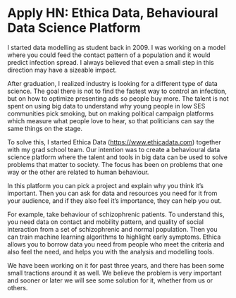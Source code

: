 # Apply HN: Ethica Data, Behavioural Data Science Platform

I started data modelling as student back in 2009. I was working on a model where you could feed the contact pattern of a population and it would predict infection spread. I always believed that even a small step in this direction may have a sizeable impact.<p>After graduation, I realized industry is looking for a different type of data science. The goal there is not to find the fastest way to control an infection, but on how to optimize presenting ads so people buy more. The talent is not spent on using big data to understand why young people in low SES communities pick smoking, but on making political campaign platforms which measure what people love to hear, so that politicians can say the same things on the stage.<p>To solve this, I started Ethica Data (<a href="https:&#x2F;&#x2F;www.ethicadata.com" rel="nofollow">https:&#x2F;&#x2F;www.ethicadata.com</a>) together with my grad school team. Our intention was to create a behavioural data science platform where the talent and tools in big data can be used to solve problems that matter to society. The focus has been on problems that one way or the other are related to human behaviour.<p>In this platform you can pick a project and explain why you think it’s important. Then you can ask for data and resources you need for it from your audience, and if they also feel it’s importance, they can help you out.<p>For example, take behaviour of schizophrenic patients. To understand this, you need data on contact and mobility pattern, and quality of social interaction from a set of schizophrenic and normal population. Then you can train machine learning algorithms to highlight early symptoms. Ethica allows you to borrow data you need from people who meet the criteria and also feel the need, and helps you with the analysis and modelling tools.<p>We have been working on it for past three years, and there has been some small tractions around it as well. We believe the problem is very important and sooner or later we will see some solution for it, whether from us or others.
